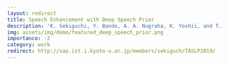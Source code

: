 ```yaml
---
layout: redirect
title: Speech Enhancement with Deep Speech Prior
description: 'K. Sekiguchi, Y. Bando, A. A. Nugraha, K. Yoshii, and T. Kawahara, "Semi-supervised multichannel speech enhancement with a deep speech prior," IEEE/ACM Trans. Audio, Speech, Language Process., vol. 27, no. 12, pp. 2197–2212, 2019.'
img: assets/img/demo/featured_deep_speech_prior.png
importance: -2
category: work
redirect: http://sap.ist.i.kyoto-u.ac.jp/members/sekiguch/TASLP2019/
---
```


